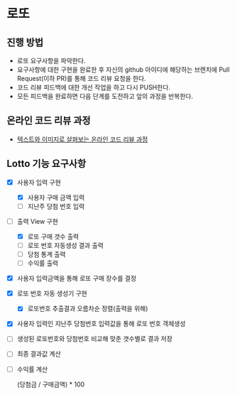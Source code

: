 # 로또
## 진행 방법
* 로또 요구사항을 파악한다.
* 요구사항에 대한 구현을 완료한 후 자신의 github 아이디에 해당하는 브랜치에 Pull Request(이하 PR)를 통해 코드 리뷰 요청을 한다.
* 코드 리뷰 피드백에 대한 개선 작업을 하고 다시 PUSH한다.
* 모든 피드백을 완료하면 다음 단계를 도전하고 앞의 과정을 반복한다.

## 온라인 코드 리뷰 과정
* [텍스트와 이미지로 살펴보는 온라인 코드 리뷰 과정](https://github.com/next-step/nextstep-docs/tree/master/codereview)



## Lotto 기능 요구사항

- [x] 사용자 입력 구현

  - [x] 사용자 구매 금액 입력
  - [ ] 지난주 당첨 번호 입력

- [ ] 출력 View 구현

  - [x] 로또 구매 갯수 출력
  - [ ] 로또 번호 자동생성 결과 출력
  - [ ] 당첨 통계 출력
  - [ ] 수익률 출력

- [x] 사용자 입력금액을 통해 로또 구매 장수를 결정

- [x] 로또 번호 자동 생성기 구현

  - [x] 로또번호 추출결과 오름차순 정렬(출력을 위해)

- [x] 사용자 입력인 지난주 당첨번호 입력값을 통해 로또 번호 객체생성

- [ ] 생성된 로또번호와 당첨번호 비교해 맞춘 갯수별로 결과 저장

- [ ] 최종 결과값 계산

- [ ] 수익률 계산

  (당첨금 / 구매금액) * 100

